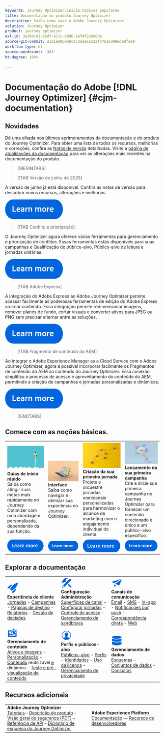 ```yaml
---
keywords: Journey Optimizer;início;tópicos populares
title: Documentação do produto Journey Optimizer
description: Saiba como usar o Adobe Journey Optimizer.
solution: Journey Optimizer
product: journey optimizer
exl-id: 3a1b6c61-82df-421c-98d8-2af4f2a5e0de
source-git-commit: 25b1e6050e0cec3ae166532f47626d99ed68fe80
workflow-type: ht
source-wordcount: '383'
ht-degree: 100%

---
```


# Documentação do Adobe [!DNL Journey Optimizer] {#cjm-documentation}

## Novidades

Dê uma olhada nos últimos aprimoramentos da documentação e do produto do Journey Optimizer. Para obter uma lista de todos os recursos, melhorias e correções, confira as [Notas de versão](using/rn/release-notes.md) detalhadas. Visite a [página de atualizações da documentação](using/rn/documentation-updates.md) para ver as alterações mais recentes na documentação do produto.

>[!BEGINTABS]

>[!TAB Versão de junho de 2025]

A versão de junho já está disponível. Confira as notas de versão para descobrir novos recursos, alterações e melhorias.

[![saiba mais](using/assets/do-not-localize/learn-more-button.svg)](using/rn/release-notes.md)

>[!TAB Conflito e priorização]

O Journey Optimizer agora oferece várias ferramentas para gerenciamento e priorização de conflitos. Essas ferramentas estão disponíveis para suas campanhas e Qualificação de público-alvo, Público-alvo de leitura e jornadas unitárias.

[![saiba mais](using/assets/do-not-localize/learn-more-button.svg)](using/conflict-prioritization/gs-conflict-prioritization.md)

>[!TAB Adobe Express]

A integração do Adobe Express ao Adobe Journey Optimizer permite acessar facilmente as poderosas ferramentas de edição do Adobe Express ao criar conteúdo. Essa integração permite redimensionar imagens, remover planos de fundo, cortar visuais e converter ativos para JPEG ou PNG sem precisar alternar entre as soluções.

[![saiba mais](using/assets/do-not-localize/learn-more-button.svg)](using/integrations/express.md)

<!--
>[!TAB AI Assistant]

Immerse yourself in a hands-on experience with our [AI Assistant](../help/using/content-management/gs-generative.md) live feature preview, designed to let you explore its features firsthand and fully understand its capabilities.

[![learn more](using/assets/do-not-localize/try-it-button.svg)](https://experienceleague.adobe.com/pt-br/apps/journey-optimizer/ai-assistant-content-accelerator){target="_blank"}-->

>[!TAB Fragmento de conteúdo do AEM]

Ao integrar o Adobe Experience Manager as a Cloud Service com o Adobe Journey Optimizer, agora é possível incorporar facilmente os Fragmentos de conteúdo do AEM ao conteúdo do Journey Optimizer. Essa conexão simplifica o processo de acesso e aproveitamento do conteúdo do AEM, permitindo a criação de campanhas e jornadas personalizadas e dinâmicas.

[![saiba mais](using/assets/do-not-localize/learn-more-button.svg)](using/integrations/aem-fragments.md)


>[!ENDTABS]

## Comece com as noções básicas.

<table style="table-layout:fixed">
  <tr style="border: 0;">
    <td>
    <a href="using/start/quick-start.md"><img src="using/assets/do-not-localize/start-quick.png"></a>
    <div><strong>Guias de início rápido</strong><br/>Saiba como atingir suas metas mais rapidamente no Journey Optimizer com uma abordagem personalizada, dependendo da sua função.</div>
    </td>
    <td>
    <a href="using/start/user-interface.md"><img src="using/assets/do-not-localize/start-interface.jpeg"></a>
    <div><strong>Interface</strong><br/>Saiba como navegar e otimizar sua experiência no Journey Optimizer.</div>
    </td>
    <td>
    <a href="using/building-journeys/journey-gs.md"><img src="using/assets/do-not-localize/start-journey.jpeg"></a>
    <div><strong>Criação da sua primeira jornada</strong><br/>Projete e orquestre jornadas omnicanais personalizadas para harmonizar o alcance de marketing com o engajamento individual do cliente. 
    </div>
    </td>
    <td>
    <a href="using/campaigns/create-campaign.md"><img src="using/assets/do-not-localize/start-campaign.jpeg"></a>
    <div><strong>Lançamento da sua primeira campanha</strong><br/>Crie e inicie sua primeira campanha no Journey Optimizer para fornecer um conteúdo direcionado e único a um público-alvo específico.</div>
    </td>
  </tr>
  <tr style="border: 0;">
    <td align="center"><a href="using/start/quick-start.md"><img src="using/assets/do-not-localize/learn-more-button.svg"></a></td>
    <td align="center"><a href="using/start/user-interface.md"><img src="using/assets/do-not-localize/learn-more-button.svg"></a></td>
    <td align="center"><a href="using/building-journeys/journey-gs.md"><img src="using/assets/do-not-localize/learn-more-button.svg"></a></td>
    <td align="center"><a href="using/campaigns/create-campaign.md"><img src="using/assets/do-not-localize/learn-more-button.svg"></a></td>
    </tr>
</table>

## Explorar a documentação

<table style="table-layout:auto">
  <tr style="border: 0;">
    <td>
      <img src="using/assets/do-not-localize/icon-quick-start.svg" width="35px"><br/>
      <strong>Experiência do cliente</strong><br/><a href="using/building-journeys/journey.md">Jornadas</a> - <a href="using/campaigns/get-started-with-campaigns.md">Campanhas</a> - <a href="using/landing-pages/get-started-lp.md">Páginas de destino</a> - <a href="using/reports/live-report.md">Relatórios</a> - <a href="using/offers/get-started/starting-offer-decisioning.md">Gestão de decisões</a>
    </td>
    <td>
      <img src="using/assets/do-not-localize/icon-configure.svg" width="35px"><br/>
      <strong>Configuração<br/>Administração</strong><br/><a href="using/configuration/channel-surfaces.md">Superfícies de canal</a> - <a href="using/configuration/about-data-sources-events-actions.md">Configurar jornadas</a>  - <a href="using/administration/permissions-overview.md">Controle de acesso</a> - <a href="using/administration/sandboxes.md">Gerenciamento de sandboxes</a>
    </td>
    <td>
      <img src="using/assets/do-not-localize/icon-campaign.svg" width="35px"><br/>
      <strong>Canais de comunicação</strong><br/><a href="using/email/get-started-email.md">Email</a> - <a href="using/sms/get-started-sms.md">SMS</a> - <a href="using/in-app/get-started-in-app.md">In-app</a> - <a href="using/push/get-started-push.md">Notificações por push</a> - <a href="using/direct-mail/get-started-direct-mail.md">Correspondência direta</a> - <a href="using/web/get-started-web.md">Web</a>
    </td>
  </tr>
  <tr style="border: 0;">
    <td>
      <img src="using/assets/do-not-localize/icon-content.svg" width="35px"><br/>
      <strong>Gerenciamento de conteúdo</strong><br/><a href="using/integrations/assets.md">Ativos e imagens</a> - <a href="using/personalization/personalize.md">Personalização</a> - <a href="using/content-management/content-templates.md">Conteúdo</a> reutilizável <a href="using/personalization/dynamic-content.md">e</a> dinâmico - <a href="using/content-management/preview-test.md">Teste e pré-visualização de conteúdo</a>
    </td>
    <td>
      <img src="using/assets/do-not-localize/icon_profile-audience.svg" width="35px"><br/>
      <strong>Perfis e públicos-alvo</strong><br/><a href="using/audience/about-audiences.md">Públicos-alvo</a> - <a href="using/audience/get-started-profiles.md">Perfis</a> - <a href="using/audience/get-started-identity.md">Identidades</a> - <a href="using/audience/license-usage.md">Uso da licença</a> - <a href="using/privacy/get-started-privacy.md">Gerenciamento de privacidade</a>
    </td>
    <td>
      <img src="using/assets/do-not-localize/icon-data.svg" width="35px"><br/>
      <strong>Gerenciamento de dados</strong><br/><a href="using/data/get-started-schemas.md">Esquemas</a> - <a href="using/data/get-started-datasets.md">Conjuntos de dados</a> - <a href="using/data/get-started-queries.md">Consultas</a>
    </td>
  </tr>
</table>

## Recursos adicionais

<table style="table-layout:fixed"><tr style="border: 0;">
<td><strong>Adobe Journey Optimizer</strong><br/>
<a href="https://experienceleague.adobe.com/docs/journey-optimizer-learn/tutorials/overview.html?lang=pt-BR" target="_blank">Tutoriais</a> – <a href="https://helpx.adobe.com/br/legal/product-descriptions/adobe-journey-optimizer.html" target="_blank">Descrição do produto</a> – <a href="https://www.adobe.com/content/dam/cc/en/security/pdfs/AJO_SecurityOverview.pdf" target="_blank">Visão geral de segurança (PDF)</a> – <a href="https://developer.adobe.com/journey-optimizer-apis/" target="_blank">Referência de API</a> – <a href="https://experienceleague.adobe.com/tools/ajo-schemas/schema-dictionary.html?lang=pt-BR" target="_blank">Dicionário de esquema do Journey Optimizer</a>

</td>
<td><strong>Adobe Experience Platform</strong><br/>
<a href="https://experienceleague.adobe.com/docs/experience-platform/landing/home.html?lang=pt-BR" target="_blank">Documentação</a> — <a href="https://www.adobe.com/br/experience-platform/documentation-and-developer-resources.html" target="_blank">Recursos de desenvolvedores</a>
</td>
</tr></table>

<!--table style="table-layout:auto"><tr style="border: 0;"><td><img src="using/assets/do-not-localize/newsletter.png"></td><td>
<b>Stay informed and elevate your Adobe Journey Optimizer experience!</b><br/>Sign up for our quarterly newsletter. Gain exclusive access to the latest product updates, captivating stories, real-world use cases, valuable tips, and more – all delivered directly to your inbox every quarter. <a href="https://www.adobe.com/subscription/Adobe_Journey_Optimizer_NL.html">Sign up today!</a></td></tr></table-->
